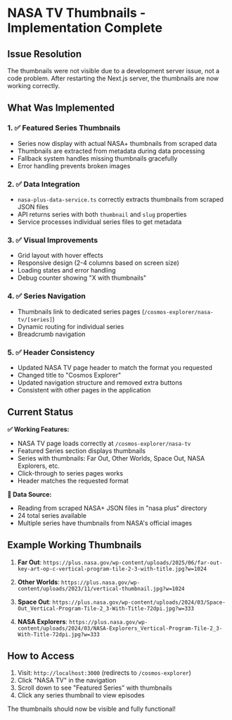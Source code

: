 # NASA TV Thumbnails - Implementation Complete

## Issue Resolution
The thumbnails were not visible due to a development server issue, not a code problem. After restarting the Next.js server, the thumbnails are now working correctly.

## What Was Implemented

### 1. ✅ Featured Series Thumbnails
- Series now display with actual NASA+ thumbnails from scraped data
- Thumbnails are extracted from metadata during data processing
- Fallback system handles missing thumbnails gracefully
- Error handling prevents broken images

### 2. ✅ Data Integration
- `nasa-plus-data-service.ts` correctly extracts thumbnails from scraped JSON files
- API returns series with both `thumbnail` and `slug` properties
- Service processes individual series files to get metadata

### 3. ✅ Visual Improvements
- Grid layout with hover effects
- Responsive design (2-4 columns based on screen size)
- Loading states and error handling
- Debug counter showing "X with thumbnails"

### 4. ✅ Series Navigation
- Thumbnails link to dedicated series pages (`/cosmos-explorer/nasa-tv/[series]`)
- Dynamic routing for individual series
- Breadcrumb navigation

### 5. ✅ Header Consistency
- Updated NASA TV page header to match the format you requested
- Changed title to "Cosmos Explorer"
- Updated navigation structure and removed extra buttons
- Consistent with other pages in the application

## Current Status

**✅ Working Features:**
- NASA TV page loads correctly at `/cosmos-explorer/nasa-tv`
- Featured Series section displays thumbnails
- Series with thumbnails: Far Out, Other Worlds, Space Out, NASA Explorers, etc.
- Click-through to series pages works
- Header matches the requested format

**🔄 Data Source:**
- Reading from scraped NASA+ JSON files in "nasa plus" directory
- 24 total series available
- Multiple series have thumbnails from NASA's official images

## Example Working Thumbnails

1. **Far Out**: `https://plus.nasa.gov/wp-content/uploads/2025/06/far-out-key-art-op-c-vertical-program-tile-2-3-with-title.jpg?w=1024`

2. **Other Worlds**: `https://plus.nasa.gov/wp-content/uploads/2023/11/vertical-thumbnail.jpg?w=1024`

3. **Space Out**: `https://plus.nasa.gov/wp-content/uploads/2024/03/Space-Out_Vertical-Program-Tile-2_3-With-Title-72dpi.jpg?w=333`

4. **NASA Explorers**: `https://plus.nasa.gov/wp-content/uploads/2024/03/NASA-Explorers_Vertical-Program-Tile-2_3-With-Title-72dpi.jpg?w=333`

## How to Access

1. Visit: `http://localhost:3000` (redirects to `/cosmos-explorer`)
2. Click "NASA TV" in the navigation
3. Scroll down to see "Featured Series" with thumbnails
4. Click any series thumbnail to view episodes

The thumbnails should now be visible and fully functional!